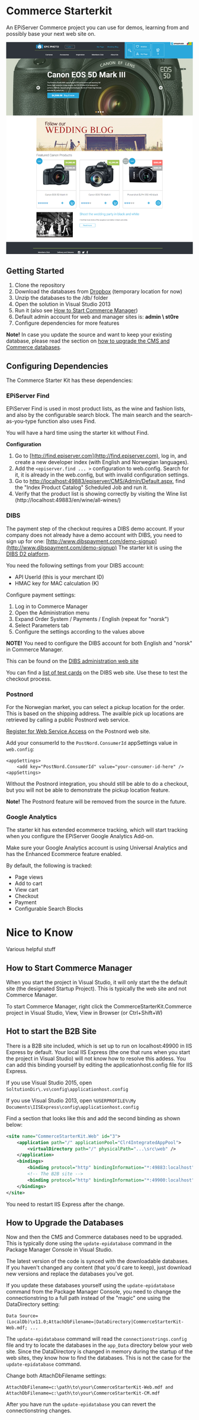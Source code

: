 # Commerce Starterkit
An EPiServer Commerce project you can use for demos, learning from and possibly base your next web site on.

![Start Page](https://raw.githubusercontent.com/BVNetwork/CommerceStarterKit/master/doc/img/screenshots/readme-start-page.png)

## Getting Started
1. Clone the repository
2. Download the databases from [Dropbox](https://www.dropbox.com/sh/tw2wuy48ectmfh7/AAD5icPW9jk-Sjq4jZG0YsuMa?dl=0) (temporary location for now) 
3. Unzip the databases to the /db/ folder
4. Open the solution in Visual Studio 2013
5. Run it (also see [How to Start Commerce Manager](#how-to-start-commerce-manager))
6. Default admin account for web and manager sites is: **admin \ st0re**
7. Configure dependencies for more features 

**Note!** In case you update the source and want to keep your existing database, please read the section on [how to upgrade the CMS and Commerce databases](#how-to-upgrade-the-databases).

## Configuring Dependencies
The Commerce Starter Kit has these dependencies:

### EPiServer Find
EPiServer Find is used in most product lists, as the wine and fashion lists, and also by the configurable search block. The main search and the search-as-you-type function also uses Find.

You will have a hard time using the starter kit without Find.

**Configuration**

1. Go to [http://find.episerver.com](http://find.episerver.com), log in, and create a new developer index (with English and Norwegian languages).
2. Add the `<episerver.find ... >` configuration to web.config. Search for it, it is already in the web.config, but with invalid configuration settings. 
2. Go to [http://localhost:49883/episerver/CMS/Admin/Default.aspx](http://localhost:49883/episerver/CMS/Admin/Default.aspx "Admin mode"), find the "Index Product Catalog" Scheduled Job and run it.
3. Verify that the product list is showing correctly by visiting the Wine list (http://localhost:49883/en/wine/all-wines/)

### DIBS
The payment step of the checkout requires a DIBS demo account. If your company does not already have a demo account with DIBS, you need to sign up for one: [http://www.dibspayment.com/demo-signup](http://www.dibspayment.com/demo-signup) The starter kit is using the [DIBS D2 platform](http://tech.dibspayment.com/dibs_payment_window).

You need the following settings from your DIBS account:

* API UserId (this is your merchant ID)
* HMAC key for MAC calculation (K)

Configure payment settings:

1. Log in to Commerce Manager
2. Open the Administration menu
3. Expand Order System / Payments / English (repeat for "norsk")
4. Select Parameters tab
5. Configure the settings according to the values above

**NOTE!** You need to configure the DIBS account for both English and "norsk" in Commerce Manager. 

This can be found on the [DIBS administration web site](https://payment.architrade.com/login/login.action)

You can find a [list of test cards](http://tech.dibspayment.com/toolbox/test_information_cards) on the DIBS web site. Use these to test the checkout process.

### Postnord
For the Norwegian market, you can select a pickup location for the order. This is based on the shipping address. The availble pick up locations are retrieved by calling a public Postnord web service.

[Register for Web Service Access](http://www.postnordlogistics.no/en/e-services/widgets-and-web-services/Pages/Register-as-webservice-widget-consumer.aspx) on the Postnord web site.

Add your consumerId to the `PostNord.ConsumerId` appSettings value in `web.config`:

    <appSettings>
    	<add key="PostNord.ConsumerId" value="your-consumer-id-here" />
    <appSettings>

Without the Postnord integration, you should still be able to do a checkout, but you will not be able to demonstrate the pickup location feature.

**Note!** The Postnord feature will be removed from the source in the future.

### Google Analytics
The starter kit has extended ecommerce tracking, which will start tracking when you configure the EPiServer Google Analytics Add-on.

Make sure your Google Analytics account is using Universal Analytics and has the Enhanced Ecommerce feature enabled.

By default, the following is tracked:

* Page views
* Add to cart
* View cart
* Checkout
* Payment
* Configurable Search Blocks 

# Nice to Know
Various helpful stuff

## How to Start Commerce Manager
When you start the project in Visual Studio, it will only start the the default site (the designated Startup Project). This is typically the web site and not Commerce Manager.

To start Commerce Manager, right click the CommerceStarterKit.Commerce project in Visual Studio, View, View in Browser (or Ctrl+Shift+W)

## Hot to start the B2B Site
There is a B2B site included, which is set up to run on localhost:49900 in IIS Express by default. Your local IIS Express (the one that runs when you start the project in Visual Studio) will not know how to resolve this addess. You can add this binding yourself by editing the applicationhost.config file for IIS Express.

If you use Visual Studio 2015, open `SoltutionDir\.vs\config\applicationhost.config`

If you use Visual Studio 2013, open `%USERPROFILE%\My Documents\IISExpress\config\applicationhost.config`

Find a section that looks like this and add the second binding as shown below:
```xml
<site name="CommerceStarterKit.Web" id="3">
    <application path="/" applicationPool="Clr4IntegratedAppPool">
        <virtualDirectory path="/" physicalPath="...\src\web" />
    </application>
    <bindings>
        <binding protocol="http" bindingInformation="*:49883:localhost" />
        <!-- The B2B site -->
        <binding protocol="http" bindingInformation="*:49900:localhost" />
    </bindings>
</site>
```
You need to restart IIS Express after the change.

## How to Upgrade the Databases
Now and then the CMS and Commerce databases need to be upgraded. This is typically done using the `update-epidatabase` command in the Package Manager Console in Visual Studio. 

The latest version of the code is synced with the downloadable databases. If you haven't changed any content (that you'd care to keep), just download new versions and replace the databases you've got.

If you update these databases yourself using the `update-epidatabase` command
from the Package Manager Console, you need to change the connectionstring to
a full path instead of the "magic" one using the DataDirectory setting:

	Data Source=(LocalDb)\v11.0;AttachDbFilename=|DataDirectory|CommerceStarterKit-Web.mdf; ... 

The `update-epidatabase` command will read the `connectionstrings.config` file and try to locate the databases in the `app_Data` directory below your web site. Since the DataDirectory is changed in memory during the startup of the web sites, they know how to find the databases. This is not the case for the `update-epidatabase` command.

Change both AttachDbFilename settings:

	AttachDbFilename=c:\path\to\your\CommerceStarterKit-Web.mdf and
	AttachDbFilename=c:\path\to\your\CommerceStarterKit-CM.mdf

After you have run the `update-epidatabase` you can revert the connectionstring changes.

